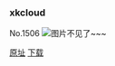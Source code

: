 ### xkcloud
No.1506
![图片不见了~~~](https://imgs.xkcd.com/comics/xkcloud.png)

[原址](https://xkcd.com//1506) [下载](https://imgs.xkcd.com/comics/xkcloud.png)

